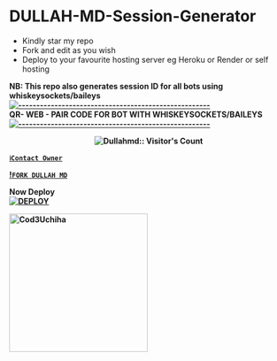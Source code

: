 # DULLAH-MD-Session-Generator
- Kindly star my repo
- Fork and edit as you wish
- Deploy to your favourite hosting server eg Heroku or Render or self hosting

<strong>NB:<strong/> This repo also generates session ID for all bots using whiskeysockets/baileys
[![-----------------------------------------------------](https://raw.githubusercontent.com/andreasbm/readme/master/assets/lines/colored.png)](#table-of-contents)
<br/>QR- WEB - PAIR CODE FOR BOT WITH WHISKEYSOCKETS/BAILEYS
[![-----------------------------------------------------](https://raw.githubusercontent.com/andreasbm/readme/master/assets/lines/colored.png)](#table-of-contents)
<p align="center">
   <a href="https://github.com/abdallahsalimjuma/DULLAH-MD">
</a>
 <p align="center"><img src="https://profile-counter.glitch.me/{Dullahmd}/count.svg" alt="Dullahmd:: Visitor's Count" /></p>



[`ℹ️Contact Owner`](https://wa.me/255716945971?text=👋+bro+I+want+your+help+please🙏)

[!`FORK DULLAH MD`](https://github.com/abdallahsalimjuma/CODE-GENERATION/fork) 

Now Deploy
    <br>
<a href='https://dashboard.heroku.com/new?template=https://github.com/abdallahsalimjuma/CODE-GENERATION' target="_blank"><img alt='DEPLOY' src='https://img.shields.io/badge/-DEPLOY-black?style=for-the-badge&logo=heroku&logoColor=black'/>


 <a href="https://github.com/abdallahsalimjuma"><img src="https://github.com/abdallahsalimjuma.png" width="250" height="250" alt="Cod3Uchiha"/></a>

